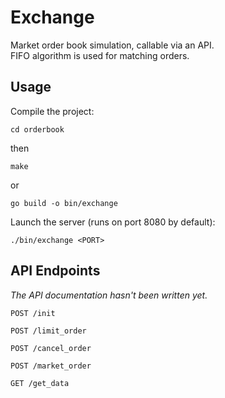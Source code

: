 # Exchange
Market order book simulation, callable via an API.\
FIFO algorithm is used for matching orders.

## Usage
Compile the project:
```shell
cd orderbook
```
then
```shell
make
```
or
```shell
go build -o bin/exchange
```
Launch the server (runs on port 8080 by default):
```shell
./bin/exchange <PORT>
```
## API Endpoints
*The API documentation hasn't been written yet.*

```
POST /init
```

```
POST /limit_order
```

```
POST /cancel_order
```

```
POST /market_order
```

```
GET /get_data
```